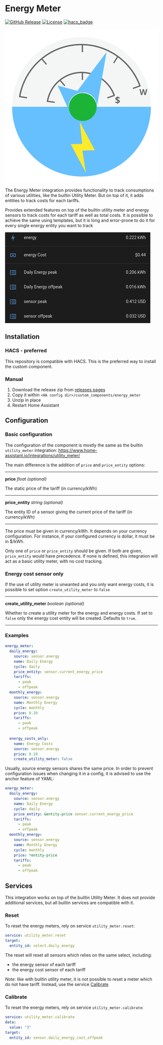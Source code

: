 # Energy Meter

[![GitHub Release][releases-shield]][releases]
[![License][license-shield]](LICENSE)
[![hacs_badge](https://img.shields.io/badge/HACS-Default-orange.svg)](https://github.com/hacs/integration)

![icon](img/icon.svg)

The Energy Meter integration provides functionality to track consumptions of
various utilities, like the builtin Utility Meter. But on top of it, it adds
entities to track costs for each tariffs.

Provides extended features on top of the builtin utility meter and energy
sensors to track costs for each tariff as well as total costs. It is possible
to achieve the same using templates, but it is long and error-prone to do it
for every single energy entity you want to track

![Example](img/energy_meter_screen.png)

## Installation

### HACS - preferred

This repository is compatible with HACS. This is the preferred way to install
the custom component.

### Manual

1. Download the release zip from [releases pages][releases]
2. Copy it within `<HA config dir>/custom_components/energy_meter`
3. Unzip in place
4. Restart Home Assistant

## Configuration

### Basic configuration

The configuration of the component is mostly the same as the builtin
`utility_meter` integration:
https://www.home-assistant.io/integrations/utility_meter/

The main difference is the addition of `price` and `price_entity` options:

---

**price** _float (optional)_

The static price of the tariff (in currency/kWh)

---

**price_entity** _string (optional)_

The entity ID of a sensor giving the current price of the tariff (in
currency/kWh)

---

The price must be given in currency/kWh. It depends on your currency
configuration. For instance, if your configured currency is dollar, it must be
in $/kWh.

Only one of `price` or `price_entity` should be given. If both are given,
`price_entity` would have precedence. If none is defined, this integration will
act as a basic utility meter, with no cost tracking.

### Energy cost sensor only

If the use of utility meter is unwanted and you only want energy costs, it is
possible to set option `create_utility_meter` to `false`

---

**create_utility_meter** _boolean (optional)_

Whether to create a utility meter for the energy and energy costs. If set to
`false` only the energy cost entity will be created. Defaults to `true`.

---

### Examples

```yaml
energy_meter:
  daily_energy:
    source: sensor.energy
    name: Daily Energy
    cycle: daily
    price_entity: sensor.current_energy_price
    tariffs:
      - peak
      - offpeak
  monthly_energy:
    source: sensor.energy
    name: Monthly Energy
    cycle: monthly
    price: 0.20
    tariffs:
      - peak
      - offpeak

  energy_costs_only:
    name: Energy Costs
    source: sensor.energy
    price: 0.20
    create_utility_meter: false
```

Usually, source energy sensors shares the same price. In order to prevent
configuration issues when changing it in a config, it is advised to use the
anchor feature of YAML:

```yaml
energy_meter:
  daily_energy:
    source: sensor.energy
    name: Daily Energy
    cycle: daily
    price_entity: &entity-price sensor.current_energy_price
    tariffs:
      - peak
      - offpeak
  monthly_energy:
    source: sensor.energy
    name: Monthly Energy
    cycle: monthly
    price: *entity-price
    tariffs:
      - peak
      - offpeak
```

## Services

This integration works on top of the builtin Utility Meter. It does not provide
additional services, but all builtin services are compatible with it.

### Reset

To reset the energy meters, rely on service `utility_meter.reset`:

```yaml
service: utility_meter.reset
target:
  entity_id: select.daily_energy
```

The reset will reset all sensors which relies on the same select, including:

- the energy sensor of each tariff
- the energy cost sensor of each tariff

_Note_: like with builtin utility meter, it is not possible to reset a meter
which do not have tariff. Instead, use the service [Calibrate](#calibrate)

### Calibrate

To reset the energy meters, rely on service `utility_meter.calibrate`:

```yaml
service: utility_meter.calibrate
data:
  value: "3"
target:
  entity_id: sensor.daily_energy_cost_offpeak
```

[releases-shield]:
  https://img.shields.io/github/release/zeronounours/HA-custom-component-energy-meter.svg?style=for-the-badge
[releases]:
  https://github.com/zeronounours/HA-custom-component-energy-meter/releases
[license-shield]:
  https://img.shields.io/github/license/zeronounours/HA-custom-component-energy-meter.svg?style=for-the-badge
